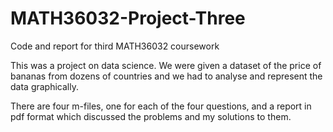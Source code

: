 # MATH36032-Project-Three
Code and report for third MATH36032 coursework 

This was a project on data science. We were given a dataset of the price of bananas from dozens of countries and we had to analyse and represent the data graphically. 

There are four m-files, one for each of the four questions, and a report in pdf format which discussed the problems and my solutions to them. 


